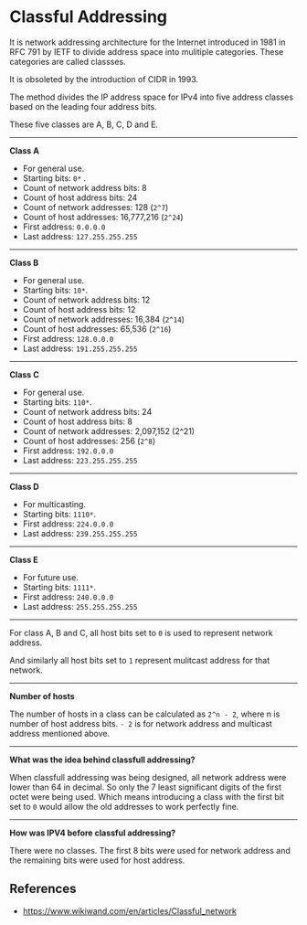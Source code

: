 # Classful Addressing

It is network addressing architecture for the Internet introduced in 1981 in RFC 791 by IETF to divide address space into mulitiple categories. These categories are called classses.

It is obsoleted by the introduction of CIDR in 1993.

The method divides the IP address space for IPv4 into five address classes based on the leading four address bits.

These five classes are A, B, C, D and E.

---
**Class A**

- For general use.
- Starting bits: `0*` .
- Count of network address bits: 8
- Count of host address bits: 24
- Count of network addresses: 128 (`2^7`)
- Count of host addresses: 16,777,216 (`2^24`)
- First address: `0.0.0.0`
- Last address: `127.255.255.255`

---
**Class B**

- For general use.
- Starting bits: `10*`.
- Count of network address bits: 12
- Count of host address bits: 12
- Count of network addresses: 16,384 (`2^14`)
- Count of host addresses: 65,536 (`2^16`)
- First address: `128.0.0.0`
- Last address: `191.255.255.255`

---
**Class C**

- For general use.
- Starting bits: `110*`.
- Count of network address bits: 24
- Count of host address bits: 8
- Count of network addresses: 2,097,152 (2^21)
- Count of host addresses: 256 (`2^8`)
- First address: `192.0.0.0`
- Last address: `223.255.255.255`

---
**Class D**

- For multicasting.
- Starting bits: `1110*`.
- First address: `224.0.0.0`
- Last address: `239.255.255.255`

---
**Class E**

- For future use.
- Starting bits: `1111*`.
- First address: `240.0.0.0`
- Last address: `255.255.255.255`

---

For class A, B and C, all host bits set to `0` is used to represent network address.

And similarly all host bits set to `1` represent mulitcast address for that network.

---
**Number of hosts**

The number of hosts in a class can be calculated as `2^n - 2`, where n is number of host address bits. `- 2` is for network address and multicast address mentioned above.

---

**What was the idea behind classfull addressing?**

When classfull addressing was being designed, all network address were lower than 64 in decimal. So only the 7 least significant digits of the first octet were being used. Which means introducing a class with the first bit set to `0` would allow the old addresses to work perfectly fine.

---

**How was IPV4 before classful addressing?**

There were no classes. The first 8 bits were used for network address and the remaining bits were used for host address.

## References

- https://www.wikiwand.com/en/articles/Classful_network
